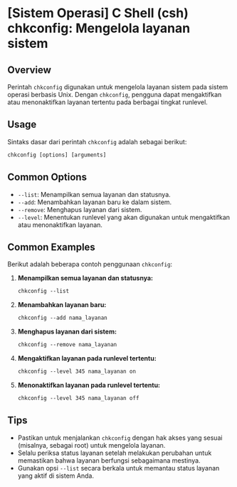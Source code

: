 # [Sistem Operasi] C Shell (csh) chkconfig: Mengelola layanan sistem

## Overview
Perintah `chkconfig` digunakan untuk mengelola layanan sistem pada sistem operasi berbasis Unix. Dengan `chkconfig`, pengguna dapat mengaktifkan atau menonaktifkan layanan tertentu pada berbagai tingkat runlevel.

## Usage
Sintaks dasar dari perintah `chkconfig` adalah sebagai berikut:

```csh
chkconfig [options] [arguments]
```

## Common Options
- `--list`: Menampilkan semua layanan dan statusnya.
- `--add`: Menambahkan layanan baru ke dalam sistem.
- `--remove`: Menghapus layanan dari sistem.
- `--level`: Menentukan runlevel yang akan digunakan untuk mengaktifkan atau menonaktifkan layanan.

## Common Examples
Berikut adalah beberapa contoh penggunaan `chkconfig`:

1. **Menampilkan semua layanan dan statusnya:**
   ```csh
   chkconfig --list
   ```

2. **Menambahkan layanan baru:**
   ```csh
   chkconfig --add nama_layanan
   ```

3. **Menghapus layanan dari sistem:**
   ```csh
   chkconfig --remove nama_layanan
   ```

4. **Mengaktifkan layanan pada runlevel tertentu:**
   ```csh
   chkconfig --level 345 nama_layanan on
   ```

5. **Menonaktifkan layanan pada runlevel tertentu:**
   ```csh
   chkconfig --level 345 nama_layanan off
   ```

## Tips
- Pastikan untuk menjalankan `chkconfig` dengan hak akses yang sesuai (misalnya, sebagai root) untuk mengelola layanan.
- Selalu periksa status layanan setelah melakukan perubahan untuk memastikan bahwa layanan berfungsi sebagaimana mestinya.
- Gunakan opsi `--list` secara berkala untuk memantau status layanan yang aktif di sistem Anda.